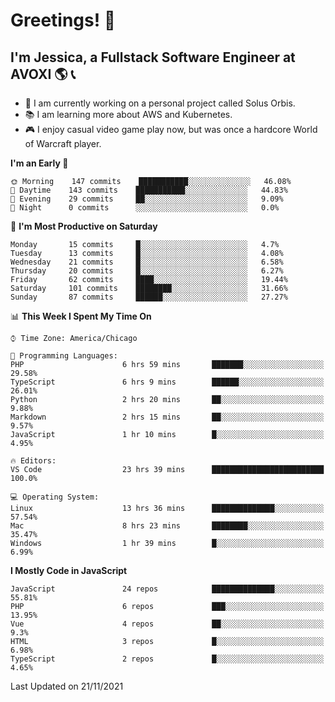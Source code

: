 # Greetings! 🧠

## I'm Jessica, a Fullstack Software Engineer at AVOXI 🌎 📞

- 🌟 I am currently working on a personal project called Solus Orbis.
- 📚 I am learning more about AWS and Kubernetes.
- 🎮 I enjoy casual video game play now, but was once a hardcore World of Warcraft player.

<!--START_SECTION:waka-->
**I'm an Early 🐤** 

```text
🌞 Morning    147 commits    ███████████░░░░░░░░░░░░░░   46.08% 
🌆 Daytime    143 commits    ███████████░░░░░░░░░░░░░░   44.83% 
🌃 Evening    29 commits     ██░░░░░░░░░░░░░░░░░░░░░░░   9.09% 
🌙 Night      0 commits      ░░░░░░░░░░░░░░░░░░░░░░░░░   0.0%

```
📅 **I'm Most Productive on Saturday** 

```text
Monday       15 commits     █░░░░░░░░░░░░░░░░░░░░░░░░   4.7% 
Tuesday      13 commits     █░░░░░░░░░░░░░░░░░░░░░░░░   4.08% 
Wednesday    21 commits     █░░░░░░░░░░░░░░░░░░░░░░░░   6.58% 
Thursday     20 commits     █░░░░░░░░░░░░░░░░░░░░░░░░   6.27% 
Friday       62 commits     ████░░░░░░░░░░░░░░░░░░░░░   19.44% 
Saturday     101 commits    ████████░░░░░░░░░░░░░░░░░   31.66% 
Sunday       87 commits     ██████░░░░░░░░░░░░░░░░░░░   27.27%

```


📊 **This Week I Spent My Time On** 

```text
⌚︎ Time Zone: America/Chicago

💬 Programming Languages: 
PHP                      6 hrs 59 mins       ███████░░░░░░░░░░░░░░░░░░   29.58% 
TypeScript               6 hrs 9 mins        ██████░░░░░░░░░░░░░░░░░░░   26.01% 
Python                   2 hrs 20 mins       ██░░░░░░░░░░░░░░░░░░░░░░░   9.88% 
Markdown                 2 hrs 15 mins       ██░░░░░░░░░░░░░░░░░░░░░░░   9.57% 
JavaScript               1 hr 10 mins        █░░░░░░░░░░░░░░░░░░░░░░░░   4.95%

🔥 Editors: 
VS Code                  23 hrs 39 mins      █████████████████████████   100.0%

💻 Operating System: 
Linux                    13 hrs 36 mins      ██████████████░░░░░░░░░░░   57.54% 
Mac                      8 hrs 23 mins       ████████░░░░░░░░░░░░░░░░░   35.47% 
Windows                  1 hr 39 mins        █░░░░░░░░░░░░░░░░░░░░░░░░   6.99%

```

**I Mostly Code in JavaScript** 

```text
JavaScript               24 repos            ██████████████░░░░░░░░░░░   55.81% 
PHP                      6 repos             ███░░░░░░░░░░░░░░░░░░░░░░   13.95% 
Vue                      4 repos             ██░░░░░░░░░░░░░░░░░░░░░░░   9.3% 
HTML                     3 repos             █░░░░░░░░░░░░░░░░░░░░░░░░   6.98% 
TypeScript               2 repos             █░░░░░░░░░░░░░░░░░░░░░░░░   4.65%

```



 Last Updated on 21/11/2021
<!--END_SECTION:waka-->

<!--
**jessikuh/jessikuh** is a ✨ _special_ ✨ repository because its `README.md` (this file) appears on your GitHub profile.

Here are some ideas to get you started:

- 🔭 I’m currently working on ...
- 🌱 I’m currently learning ...
- 👯 I’m looking to collaborate on ...
- 🤔 I’m looking for help with ...
- 💬 Ask me about ...
- 📫 How to reach me: ...
- 😄 Pronouns: ...
- ⚡ Fun fact: ...
-->

